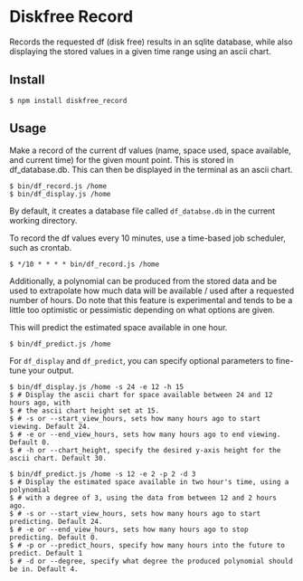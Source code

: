 # Diskfree Record

Records the requested df (disk free) results in an sqlite database, while also displaying the stored values in a given time range using an ascii chart.

## Install

```console
$ npm install diskfree_record
```

## Usage

Make a record of the current df values (name, space used, space available, and current time) for the given mount point.
This is stored in df_database.db.
This can then be displayed in the terminal as an ascii chart.

```console
$ bin/df_record.js /home
$ bin/df_display.js /home
```
By default, it creates a database file called `df_databse.db` in the current working directory. 

To record the df values every 10 minutes, use a time-based job scheduler, such as crontab.

```console
$ */10 * * * * bin/df_record.js /home
```

Additionally, a polynomial can be produced from the stored data and be used to extrapolate how much data will be available / used after a requested number of hours.
Do note that this feature is experimental and tends to be a little too optimistic or pessimistic depending on what options are given.

This will predict the estimated space available in one hour.
```console
$ bin/df_predict.js /home
```

For `df_display` and `df_predict`, you can specify optional parameters to fine-tune your output.

```console
$ bin/df_display.js /home -s 24 -e 12 -h 15
$ # Display the ascii chart for space available between 24 and 12 hours ago, with
$ # the ascii chart height set at 15.
$ # -s or --start_view_hours, sets how many hours ago to start viewing. Default 24.
$ # -e or --end_view_hours, sets how many hours ago to end viewing. Default 0.
$ # -h or --chart_height, specify the desired y-axis height for the ascii chart. Default 30.
```
```console
$ bin/df_predict.js /home -s 12 -e 2 -p 2 -d 3
$ # Display the estimated space available in two hour's time, using a polynomial
$ # with a degree of 3, using the data from between 12 and 2 hours ago.
$ # -s or --start_view_hours, sets how many hours ago to start predicting. Default 24.
$ # -e or --end_view_hours, sets how many hours ago to stop predicting. Default 0.
$ # -p or --predict_hours, specify how many hours into the future to predict. Default 1 
$ # -d or --degree, specify what degree the produced polynomial should be in. Default 4.
```